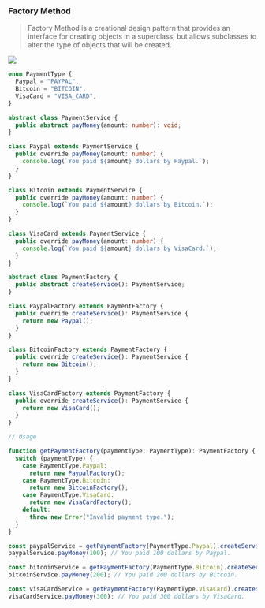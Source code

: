### Factory Method

> Factory Method is a creational design pattern that provides an interface for creating objects in a superclass, but allows subclasses to alter the type of objects that will be created.

<img src="https://user-images.githubusercontent.com/37804060/165857922-b719ba3a-458c-4761-8e98-f0d05a93940c.png"/>

```typescript
enum PaymentType {
  Paypal = "PAYPAL",
  Bitcoin = "BITCOIN",
  VisaCard = "VISA_CARD",
}

abstract class PaymentService {
  public abstract payMoney(amount: number): void;
}

class Paypal extends PaymentService {
  public override payMoney(amount: number) {
    console.log(`You paid ${amount} dollars by Paypal.`);
  }
}

class Bitcoin extends PaymentService {
  public override payMoney(amount: number) {
    console.log(`You paid ${amount} dollars by Bitcoin.`);
  }
}

class VisaCard extends PaymentService {
  public override payMoney(amount: number) {
    console.log(`You paid ${amount} dollars by VisaCard.`);
  }
}

abstract class PaymentFactory {
  public abstract createService(): PaymentService;
}

class PaypalFactory extends PaymentFactory {
  public override createService(): PaymentService {
    return new Paypal();
  }
}

class BitcoinFactory extends PaymentFactory {
  public override createService(): PaymentService {
    return new Bitcoin();
  }
}

class VisaCardFactory extends PaymentFactory {
  public override createService(): PaymentService {
    return new VisaCard();
  }
}

// Usage

function getPaymentFactory(paymentType: PaymentType): PaymentFactory {
  switch (paymentType) {
    case PaymentType.Paypal:
      return new PaypalFactory();
    case PaymentType.Bitcoin:
      return new BitcoinFactory();
    case PaymentType.VisaCard:
      return new VisaCardFactory();
    default:
      throw new Error("Invalid payment type.");
  }
}

const paypalService = getPaymentFactory(PaymentType.Paypal).createService();
paypalService.payMoney(100); // You paid 100 dollars by Paypal.

const bitcoinService = getPaymentFactory(PaymentType.Bitcoin).createService();
bitcoinService.payMoney(200); // You paid 200 dollars by Bitcoin.

const visaCardService = getPaymentFactory(PaymentType.VisaCard).createService();
visaCardService.payMoney(300); // You paid 300 dollars by VisaCard.
```
